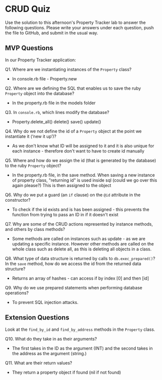 # CRUD Quiz

Use the solution to this afternoon's Property Tracker lab to answer the following questions. Please write your answers under each question, push the file to GitHub, and submit in the usual way.

## MVP Questions

In our Property Tracker application:

Q1. Where are we instantiating instances of the `Property` class?

- In console.rb file - Property.new

Q2. Where are we defining the SQL that enables us to save the ruby `Property` object into the database?

- In the property.rb file in the models folder

Q3. In `console.rb`, which lines modify the database?

- Property.delete_all()
delete()
save()
update()

Q4. Why do we not define the id of a `Property` object at the point we instantiate it (‘new it up’)?

- As we don't know what ID will be assigned to it and it is also unique for each instance - therefore don't want to have to create id manually

Q5. Where and how do we assign the id (that is generated by the database) to the ruby `Property` object?

- In the property.rb file, in the save method. When saving a new instance of property class, "returning id" is used inside sql (could we go over this again please?) This is then assigned to the object

Q6. Why do we put a guard (an `if` clause) on the `@id` attribute in the constructor?

- To check if the id exists and is has been assigned - this prevents the function from trying to pass an ID in if it doesn't exist

Q7. Why are some of the CRUD actions represented by instance methods, and others by class methods?

- Some methods are called on instances such as update - as we are updating a specific instance. However other methods are called on the whole class such as delete all, as this is deleting all objects in a class.

Q8. What type of data structure is returned by calls to `db.exec_prepared()`? In the `save` method, how do we access the id from the returned data structure?

- Returns an array of hashes - can access if by index [0] and then [id]

Q9. Why do we use prepared statements when performing database operations?

- To prevent SQL injection attacks.

## Extension Questions

Look at the `find_by_id` and `find_by_address` methods in the `Property` class.

Q10. What do they take in as their arguments?

- The first takes in the ID as the argument (INT) and the second takes in the address as the argument (string.)

Q11. What are their return values?

- They return a property object if found (nil if not found)
